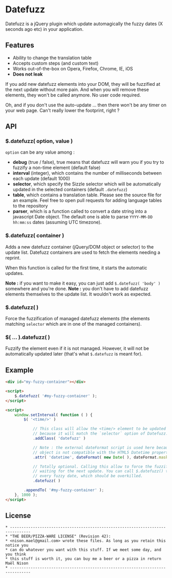 # Datefuzz

Datefuzz is a jQuery plugin which update automagically the fuzzy dates (X seconds ago etc) in your application.

## Features

* Ability to change the translation table
* Accepts custom steps (and custom text)
* Works out-of-the-box on Opera, Firefox, Chrome, IE, iOS
* **Does not leak**

If you add new datefuzz elements into your DOM, they will be fuzzified at the next update without more pain. And when you will remove these elements, they won't be called anymore. No user code required.

Oh, and if you don't use the auto-update ... then there won't be any timer on your web page. Can't really lower the footprint, right ?

## API

### $.datefuzz( option, value )
`option` can be any value among :

* **debug** (true / false), true means that datefuzz will warn you if you try to fuzzify a non-time element (default false)
* **interval** (integer), which contains the number of milliseconds between each update (default 1000)
* **selector**, which specify the Sizzle selector which will be automatically updated in the selected containers (default `.datefuzz`)
* **table**, which contains a translation table. Please see the source file for an example. Feel free to open pull requests for adding language tables to the repository
* **parser**, which is a function called to convert a date string into a javascript Date object. The default one is able to parse `YYYY-MM-DD hh:mm:ss` dates (assuming UTC timezone).

### $.datefuzz( container )
Adds a new datefuzz container (jQuery/DOM object or selector) to the update list. Datefuzz containers are used to fetch the elements needing a reprint.

When this function is called for the first time, it starts the automatic updates.

**Note :** if you want to make it easy, you can just add `$.datefuzz( 'body' )` somewhere and you're done.
**Note :** you don't have to add datefuzz elements themselves to the update list. It wouldn't work as expected.

### $.datefuzz( )
Force the fuzzification of managed datefuzz elements (the elements matching `selector` which are in one of the managed containers).

### $( ... ).datefuzz( )
Fuzzify the element even if it is not managed. However, it will not be automatically updated later (that's what `$.datefuzz` is meant for).

## Example

```html
<div id="my-fuzzy-container"></div>

<script>
    $.datefuzz( '#my-fuzzy-container' );
</script>

<script>
    window.setInterval( function ( ) {
        $( '<time/>' )

            // This class will allow the <time/> element to be updated automatically
            // because it will match the `selector` option of Datefuzz.
            .addClass( 'datefuzz' )

            // Note : the external dateFormat script is used here because javascript's Date
            // object is not compatible with the HTML5 Datetime property. What a shame :(
            .attr( 'datetime', dateFormat( new Date( ), dateFormat.masks.isoUtcDateTime ) )

            // Totally optional. Calling this allow to force the fuzzification rather than
            // waiting for the next update. You can call $.datefuzz() too, but it will update
            // every fuzzy date, which should be overkilled.
            .datefuzz( )

        .appendTo( '#my-fuzzy-container' );
    }, 1000 );
</script>
```

## License

    * -------------------------------------------------------------------------------
    * "THE BEER/PIZZA-WARE LICENSE" (Revision 42):
    * <nison.mael@gmail.com> wrote these files. As long as you retain this notice you
    * can do whatever you want with this stuff. If we meet some day, and you think
    * this stuff is worth it, you can buy me a beer or a pizza in return Maël Nison
    * -------------------------------------------------------------------------------
